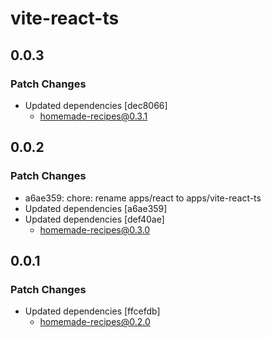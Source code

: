 # vite-react-ts

## 0.0.3

### Patch Changes

- Updated dependencies [dec8066]
  - homemade-recipes@0.3.1

## 0.0.2

### Patch Changes

- a6ae359: chore: rename apps/react to apps/vite-react-ts
- Updated dependencies [a6ae359]
- Updated dependencies [def40ae]
  - homemade-recipes@0.3.0

## 0.0.1

### Patch Changes

- Updated dependencies [ffcefdb]
  - homemade-recipes@0.2.0
